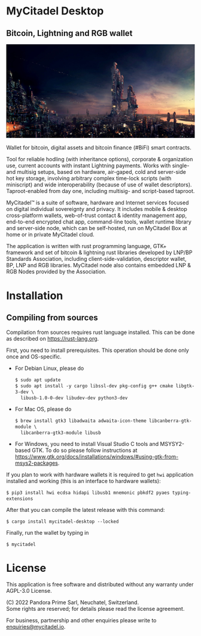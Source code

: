 # MyCitadel Desktop

## Bitcoin, Lightning and RGB wallet

![Banner](assets/banner.jpg)

Wallet for bitcoin, digital assets and bitcoin finance (#BiFi) smart contracts.

Tool for reliable hodling (with inheritance options), corporate & organization 
use, current accounts with instant Lightning payments. Works with single- and 
multisig setups, based on hardware, air-gaped, cold and server-side hot key 
storage, involving arbitrary complex time-lock scripts (with miniscript) and 
wide interoperability (because of use of wallet descriptors). Taproot-enabled 
from day one, including multisig- and script-based taproot.

MyCitadel™ is a suite of software, hardware and Internet services focused on 
digital individual sovereignty and privacy. It includes mobile &amp; desktop 
cross-platform wallets, web-of-trust contact &amp; identity management app, 
end-to-end encrypted chat app, command-line tools, wallet runtime library and 
server-side node, which can be self-hosted, run on MyCitadel Box at home or in 
private MyCitadel cloud.

The application is written with rust programming language, GTK+ framework and 
set of bitcoin &amp; lightning rust libraries developed by LNP/BP Standards 
Association, including client-side-validation, descriptor wallet, BP, LNP and 
RGB libraries. MyCitadel node also contains embedded LNP &amp; RGB Nodes 
provided by the Association.


# Installation

## Compiling from sources

Compilation from sources requires rust language installed. This can be done
as described on <https://rust-lang.org>. 

First, you need to install prerequisites. This operation should be done only
once and OS-specific.

- For Debian Linux, please do
    ```console
    $ sudo apt update
    $ sudo apt install -y cargo libssl-dev pkg-config g++ cmake libgtk-3-dev \
      libusb-1.0-0-dev libudev-dev python3-dev
    ```

- For Mac OS, please do
    ```console
    $ brew install gtk3 libadwaita adwaita-icon-theme libcanberra-gtk-module \
      libcanberra-gtk3-module libusb
    ```

- For Windows, you need to install Visual Studio C tools and MSYSY2-based GTK.
  To do so please follow instructions at 
  <https://www.gtk.org/docs/installations/windows/#using-gtk-from-msys2-packages>.

If you plan to work with hardware wallets it is required to get `hwi` 
application installed and working (this is an interface to hardware wallets):
```console
$ pip3 install hwi ecdsa hidapi libusb1 mnemonic pbkdf2 pyaes typing-extensions
```

After that you can compile the latest release with this command:

```console
$ cargo install mycitadel-desktop --locked
```

Finally, run the wallet by typing in
```console
$ mycitadel
```

# License

This application is free software and distributed without any warranty under 
AGPL-3.0 License.

(C) 2022 Pandora Prime Sarl, Neuchatel, Switzerland.<br>
Some rights are reserved; for details please read the license agreement.

For business, partnership and other enquiries please write to 
<enquiries@mycitadel.io>.
